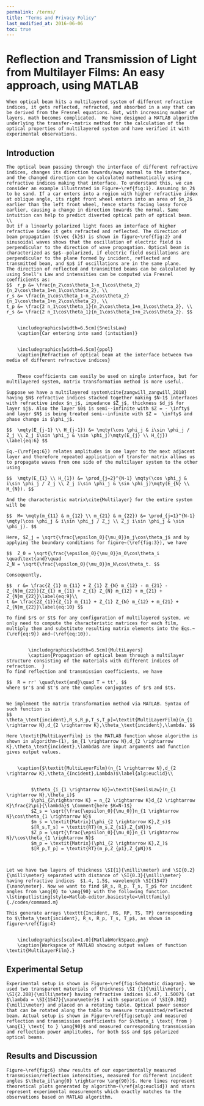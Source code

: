```yaml
---
permalink: /terms/
title: "Terms and Privacy Policy"
last_modified_at: 2016-06-06
toc: true
---
```





# Reflection and Transmission of Light from Multilayer Films: An easy approach, using MATLAB


	When optical beam hits a multilayered system of different refractive indices, it gets reflected, refracted, and absorbed in a way that can be derived from the Fresnel equations. But, with increasing number of layers, math becomes complicated.  We have designed a MATLAB algorithm underlying the transfer--matrix method for the calculation of the optical properties of multilayered system and have verified it with experimental observations.


## Introduction
	The optical beam passing through the interface of different refractive indices, changes its direction towards/away normal to the interface, and the changed direction can be calculated mathematically using refractive indices making that interface. To understand this, we can consider an example illustrated in Figure~\ref{fig:1}. Assuming $n_2$ to be sand. If a car enters into a region with higher refractive index at oblique angle, its right front wheel enters into an area of $n_2$ earlier than the left front wheel, hence starts facing lossy force earlier, causing a change in direction towards the normal. Same intuition can help to predict diverted optical path of optical beam.
	\\
	But if a linearly polarized light faces an interface of higher refractive index it gets refracted and reflected. The direction of beam propagation ($\vec {k}$) is shown in figure~\ref{fig:2} and sinusoidal waves shows that the oscillation of electric field is perpendicular to the direction of wave propagation. Optical beam is characterized as $p$--polarized, if electric field oscillations are perpendicular to the plane formed by incident, reflected and transmitted beam, and $p$ if oscillations are in the same plane.
	The direction of reflected and transmitted beams can be calculated by using Snell's Law and intensities can be computed via Fresnel coefficients as:
	$$ 	r_p &= \frac{n_2\cos\theta_1-n_1\cos\theta_2}{n_2\cos\theta_1+n_1\cos\theta_2}, \\
	r_s &= \frac{n_1\cos\theta_1-n_2\cos\theta_2}{n_1\cos\theta_1+n_2\cos\theta_2}, \\
	t_p &= \frac{2 n_1\cos\theta_1}{n_2\cos\theta_1+n_1\cos\theta_2}, \\
	r_s &= \frac{2 n_1\cos\theta_1}{n_1\cos\theta_1+n_2\cos\theta_2}. $$


    	\includegraphics[width=6.5cm]{SneilsLaw}
    	\caption{Car entering into sand (intuition)}


    	\includegraphics[width=6.5cm]{ppol}
    	\caption{Refraction of optical beam at the interface between two media of different refractive indices}


    	These coefficients can easily be used on single interface, but for multilayered system, matrix transformation method is more useful.

	Suppose we have a multilayered system\cite{zangwill_zangwill_2018} having $N$ refractive indices stacked together making $N-1$ interfaces with refractive index $n_j$, impedance $Z_j$, thickness $d_j$ for layer $j$. Also the layer $0$ is semi--infinite with $Z = - \infty$ and layer $N$ is being treated semi--infinite with $Z =  \infty$ and phase change is $\phi_j$.

	$$ 	\mqty(E_{j-1} \\ H_{j-1}) &= \mqty(\cos \phi_j & i\sin \phi_j / Z_j \\ Z_j i\sin \phi_j & \sin \phi_j)\mqty(E_{j} \\ H_{j}) \label{eq:6} $$

	Eq.~(\ref{eq:6}) relates amplitudes in one layer to the next adjacent layer and therefore repeated application of transfer matrix allows us to propagate waves from one side of the multilayer system to the other using

	$$ 	\mqty(E_{1} \\ H_{1}) &= \prod_{j=2}^{N-1} \mqty(\cos \phi_j & i\sin \phi_j / Z_j \\ Z_j i\sin \phi_j & \sin \phi_j)\mqty(E_{N} \\ H_{N}). $$

	And the characteristic matrix\cite{Multilayer} for the entire system will be

	$$ 	M= \mqty(m_{11} & m_{12} \\ m_{21} & m_{22}) &= \prod_{j=1}^{N-1} \mqty(\cos \phi_j & i\sin \phi_j / Z_j \\ Z_j i\sin \phi_j & \sin \phi_j). $$

	Here, $Z_j = \sqrt{\frac{\epsilon_0}{\mu_0}}n_j\cos\theta_j$ and by applying the boundary conditions for figure~(\ref{fig:3}), we have

	$$ 	Z_0 = \sqrt{\frac{\epsilon_0}{\mu_0}}n_0\cos\theta_i  \quad\text{and}\quad
	Z_N = \sqrt{\frac{\epsilon_0}{\mu_0}}n_N\cos\theta_t. $$

	Consequently,

	$$ 	r &= \frac{Z_{1} m_{11} + Z_{1} Z_{N} m_{12} - m_{21} - Z_{N}m_{22}}{Z_{1} m_{11} + Z_{1} Z_{N} m_{12} + m_{21} + Z_{N}m_{22}}\label{eq:9}\\
	t &= \frac{2Z_{1}}{Z_{1} m_{11} + Z_{1} Z_{N} m_{12} + m_{21} + Z_{N}m_{22}}\label{eq:10} $$

	To find $r$ or $t$ for any configuration of multilayered system, we only need to compute the characteristic matrices for each film, multiply them and substitute resulting matrix elements into the Eqs.~(\ref{eq:9}) and~(\ref{eq:10}).


    		\includegraphics[width=6.5cm]{MultiLayers}
    		\caption{Propagation of optical beam through a multilayer structure consisting of the materials with different indices of refraction.  }
    To find reflection and transmission coefficients, we have

	$$ 	R = rr' \quad\text{and}\quad T = tt', $$
	where $r'$ and $t'$ are the complex conjugates of $r$ and $t$.


	We implement the matrix transformation method via MATLAB. Syntax of such function is
    $$         \theta_\text{incident},R_s,R_p,T_s,T_p]=\textit{MultiLayerFilm}(n_{1 \rightarrow N},d_{2 \rightarrow K},\theta_\text{incident},\lambda. $$

	Here \textit{MultiLayerFilm} is the MATLAB function whose algorithm is shown in algorithm~(1), $n_{1 \rightarrow N},d_{2 \rightarrow K},\theta_\text{incident},\lambda$ are input arguments and function gives output values.


		\caption{$\textit{MultiLayerFilm}(n_{1 \rightarrow N},d_{2 \rightarrow K},\theta_{Incident},Lambda)$\label{alg:euclid}\\


			 $\theta_{i_{1 \rightarrow N}}=\textit{SneilsLaw}(n_{1 \rightarrow N},\theta_i)$
			 $\phi_{2\rightarrow K} = n_{2 \rightarrow K}d_{2 \rightarrow K}\frac{2\pi}{\lambda}$ \Comment{here $K=N-1$}
			 $Z_s = \sqrt{\frac{\epsilon_0}{\mu_0}}n_{1 \rightarrow N}\cos\theta_{1 \rightarrow N}$
			 $m_s = \textit{Matrix}(\phi_{2 \rightarrow K},Z_s)$
			 $[R_s,T_s] = \textit{RT}(m_s,Z_{s1},Z_{sN})$
			 $Z_p = \sqrt{\frac{\epsilon_0}{\mu_0}}n_{1 \rightarrow N}/\cos\theta_{1 \rightarrow N}$
			 $m_p = \textit{Matrix}(\phi_{2 \rightarrow K},Z_)$
			 $[R_p,T_p] = \textit{RT}(m_p,Z_{p1},Z_{pN})$



	Let we have two layers of thickness \SI{1}{\milli\meter} and \SI{0.2}{\milli\meter} separated with distance of \SI{0.3}{\milli\meter} having refractive indices  $1.4, 1.5$, wavelength \SI{1547}{\nano\meter}. Now we want to find $R_s, R_p, T_s, T_p$ for incident angles from \ang{0} to \ang{90} with the following function.
	\lstinputlisting[style=Matlab-editor,basicstyle=\mlttfamily]{./codes/command.m}

	This generate arrays \texttt{Incident, RS, RP, TS, TP} corresponding to $\theta_\text{incident}, R_s, R_p, T_s, T_p$, as shown in figure~\ref{fig:4}


		\includegraphics[scale=1.0]{MatlabWorkSpace.png}
		\caption{Workspace of MATLAB showing output values of function \textit{MultiLayerFilm}.}

## Experimental Setup
	Experimental setup is shown in Figure~\ref{fig:Schematic diagram}. We used two transparent materials of thickness \SI {1}{\milli\meter}, \SI{2.288}{\milli\meter} having refractive indices $1.47, 1.5007$ (at $\lambda = \SI{1547}{\nano\meter}$ ) with separation of \SI{0.302}{\milli\meter} and placed on a rotating table. Optical power sensor that can be rotated along the table to measure transmitted/reflected beam. Actual setup is shown in Figure~\ref{fig:setup} and measured reflection and transmission coefficients for $\theta_i \text{ from } \ang{1} \text{ to } \ang{90}$ and measured corresponding transmission and reflection power amplitudes, for both $s$ and $p$ polarized optical beams.
## Results and Discussion
	Figure~\ref{fig:6} show results of our experimentally measured transmission/reflection intensities, measured for different incident angles $\theta_i(\ang{0} \rightarrow \ang{90})$. Here lines represent theoretical plots generated by algorithm~(\ref{alg:euclid}) and stars represent experimental measurements which exactly matches to the observations based on MATLAB algorithm.
